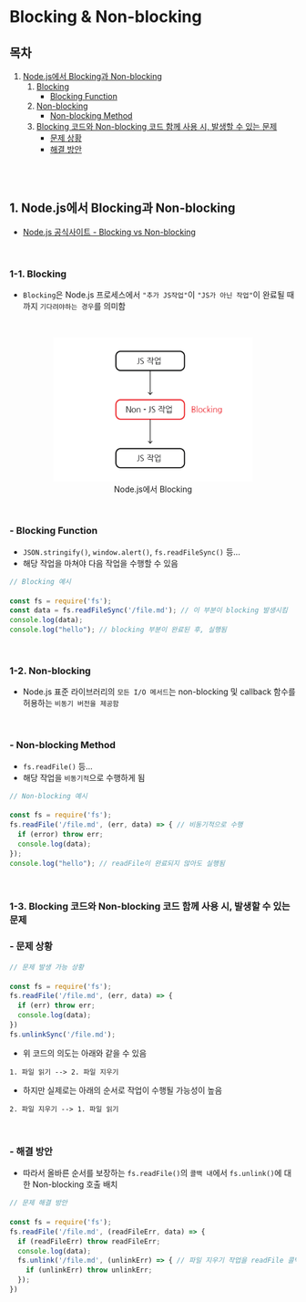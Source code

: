 # Blocking & Non-blocking

## 목차

1. [Node.js에서 Blocking과 Non-blocking](#1-nodejs에서-blocking과-non-blocking)
    1. [Blocking](#1-1-blocking)
        - [Blocking Function](#--blocking-function)
    2. [Non-blocking](#1-2-non-blocking)
        - [Non-blocking Method](#--non-blocking-method)
    3. [Blocking 코드와 Non-blocking 코드 함께 사용 시, 발생할 수 있는 문제](#1-3-blocking-코드와-non-blocking-코드-함께-사용-시-발생할-수-있는-문제)
        - [문제 상황](#--문제-상황)
        - [해결 방안](#--해결-방안)

<br/>
<br/>

## 1. Node.js에서 Blocking과 Non-blocking

- [Node.js 공식사이트 - Blocking vs Non-blocking](https://nodejs.org/en/learn/asynchronous-work/overview-of-blocking-vs-non-blocking)

<br/>

### 1-1. Blocking

- `Blocking`은 Node.js 프로세스에서 `"추가 JS작업"`이 `"JS가 아닌 작업"`이 완료될 때까지 `기다려야하는 경우`를 의미함

<br/>

<p align="center">
    <img src="../img/Nodejs_blocking.png" alt="blocking" width="350"/><br/>
    <span>Node.js에서 Blocking</span>
</p>

<br/>

### - Blocking Function

- `JSON.stringify()`, `window.alert()`, `fs.readFileSync()` 등...
- 해당 작업을 마쳐야 다음 작업을 수행할 수 있음

```javascript
// Blocking 예시

const fs = require('fs');
const data = fs.readFileSync('/file.md'); // 이 부분이 blocking 발생시킴
console.log(data);
console.log("hello"); // blocking 부분이 완료된 후, 실행됨
```

<br/>

### 1-2. Non-blocking

- Node.js 표준 라이브러리의 `모든 I/O 메서드`는 non-blocking 및 callback 함수를 허용하는 `비동기 버전을 제공함`

<br/>

### - Non-blocking Method

- `fs.readFile()` 등...
- 해당 작업을 `비동기적`으로 수행하게 됨

```javascript
// Non-blocking 예시

const fs = require('fs');
fs.readFile('/file.md', (err, data) => { // 비동기적으로 수행
  if (error) throw err;
  console.log(data);
});
console.log("hello"); // readFile이 완료되지 않아도 실행됨
```

<br/>

### 1-3. Blocking 코드와 Non-blocking 코드 함께 사용 시, 발생할 수 있는 문제

### - 문제 상황

```javascript
// 문제 발생 가능 상황

const fs = require('fs');
fs.readFile('/file.md', (err, data) => {
  if (err) throw err;
  console.log(data);
})
fs.unlinkSync('/file.md');
```

- 위 코드의 의도는 아래와 같을 수 있음

```
1. 파일 읽기 --> 2. 파일 지우기
```

- 하지만 실제로는 아래의 순서로 작업이 수행될 가능성이 높음

```
2. 파일 지우기 --> 1. 파일 읽기
```
<br/>

### - 해결 방안

- 따라서 올바른 순서를 보장하는 `fs.readFile()`의 `콜백 내`에서 `fs.unlink()`에 대한 Non-blocking 호출 배치

```javascript
// 문제 해결 방안

const fs = require('fs');
fs.readFile('/file.md', (readFileErr, data) => {
  if (readFileErr) throw readFileErr;
  console.log(data);
  fs.unlink('/file.md', (unlinkErr) => { // 파일 지우기 작업을 readFile 콜백에서 수행되도록 함
    if (unlinkErr) throw unlinkErr;
  });
})
```